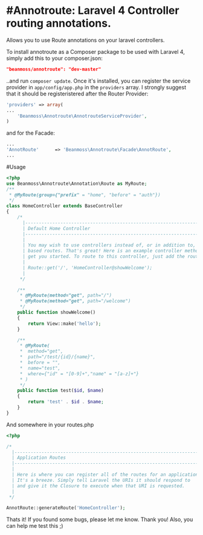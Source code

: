 #Annotroute: Laravel 4 Controller routing annotations.
==========

Allows you to use Route annotations on your laravel controllers.


To install annotroute as a Composer package to be used with Laravel 4, simply add this to your composer.json:

```json
"beanmoss/annotroute": "dev-master"
```

..and run `composer update`.  Once it's installed, you can register the service provider in `app/config/app.php` in the `providers` array.
I strongly suggest that it should be registeristered after the Router Provider:

```php
'providers' => array(
...
    'Beanmoss\Annotroute\AnnotrouteServiceProvider',
)
```

and for the Facade:

```php
...
'AnnotRoute'      => 'Beanmoss\Annotroute\Facade\AnnotRoute',
...
```

#Usage
```php
<?php
use Beanmoss\Annotroute\Annotation\Route as MyRoute;
/**
 * @MyRoute(group={"prefix" = "home", "before" = "auth"})
 */
class HomeController extends BaseController
{
    /*
      |--------------------------------------------------------------------------
      | Default Home Controller
      |--------------------------------------------------------------------------
      |
      | You may wish to use controllers instead of, or in addition to, Closure
      | based routes. That's great! Here is an example controller method to
      | get you started. To route to this controller, just add the route:
      |
      |	Route::get('/', 'HomeController@showWelcome');
      |
     */

    /**
     * @MyRoute(method="get", path="/")
     * @MyRoute(method="get", path="/welcome")
     */
    public function showWelcome()
    {
        return View::make('hello');
    }

    /**
     * @MyRoute(
     *  method="get", 
     *  path="/test/{id}/{name}", 
     *  before = "", 
     *  name="test", 
     *  where={"id" = "[0-9]+","name" = "[a-z]+"}
     * )
     */
    public function test($id, $name)
    {
        return 'test' . $id . $name;
    }
}


```

And somewhere in your routes.php
```php
<?php

/*
  |--------------------------------------------------------------------------
  | Application Routes
  |--------------------------------------------------------------------------
  |
  | Here is where you can register all of the routes for an application.
  | It's a breeze. Simply tell Laravel the URIs it should respond to
  | and give it the Closure to execute when that URI is requested.
  |
 */

AnnotRoute::generateRoute('HomeController');
```

Thats it! If you found some bugs, please let me know. Thank you!
Also, you can help me test this ;)
